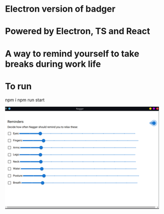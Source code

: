# Electron version of badger

# Powered by Electron, TS and React

# A way to remind yourself to take breaks during work life
# To run 
npm i
npm run start


![alt text](https://github.com/sanjaytkbabu/nagger/blob/main/res/nagger.png)
